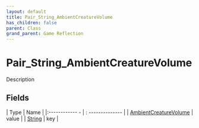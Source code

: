 ```yaml
---
layout: default
title: Pair_String_AmbientCreatureVolume
has_children: false
parent: Class
grand_parent: Game Reflection
---
```

# Pair_String_AmbientCreatureVolume
Description 

## Fields
| Type | Name |
|:------------ - | : -------------- |
| [AmbientCreatureVolume](game-reflection/classes/ambient_creature_volume.md) | value |
| [String](game-reflection/components/string.md) | key |
